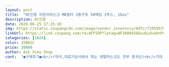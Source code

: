 ```yaml
---
layout: post 
title:  "KC인증 어린이마스크 MB필터 3중구조 50매입 1박스, 1box" 
description: KC인증  ..
date: 2020-06-25 17:25:16 
img: https://static.coupangcdn.com/image/vendor_inventory/0dfc/f2959579c4bb0da99f0ef65e0f0b9907638cd5a9e2b1bbbee3fc4f51c973.jpg 
linkUrl: https://link.coupang.com/re/AFFSDP?lptag=AF3600438&subid=ahnPublicAsk&pageKey=1605834807&itemId=2742674469&vendorItemId=70843459200&traceid=V0-113-741ad678d6c0c671 
categories: [1024] 
color: 35B62C 
price: 20800 
author: Ask View Shop 
cont:  "●구매후기●<br/>(약국,의료기상사에서 파는 덴탈마스크도 전부 중국산)<br/>기대 이상입니다<br/>끈이 잘 떨어지지 않고 귀가 아프지 않는 끈이라 마음에 드네요<br/>냄새없고 좋네요6세 넉넉히 맞아요<br/>대형, 소형 마스크들 중에서<br/>맘에들어서, 재구매해야지 했더니 그새 1200원 더 올랐네용... <br/>ㅎ<br/>믿을만한, 지인약국에서 구매했었던,<br/>소형은 암만 뒤져도 국산을 못 찾겠어요ㅠㅠ<br/>솔직히.<br/>.<br/>  중국산이라 별기대안했었는데요... <br/><br/>스스로 착용을 잘하네요^^<br/>아이가  캐릭터 마스크 희망해서 구매했는데<br/>아이가 한번 잠깐이라도 벗어놓으면<br/>아이들이 그림도 좋아하고 두툼해요<br/>앞뒤 구분을 못하고... <br/> 저도 앞이 어딘지 긴가민가... <br/><br/>약국에서 간신히 구한, 그럭저럭 괜찮은 것 같았던 흰색마스크는<br/>약국에서 팔고 있길래 믿고 구매했어요<br/>이 마스크는 동물그림이라, 아이가 좋아하기도 하고<br/>이게 젤 나은듯합니다<br/>지난달에 다른 사이트에서 구매했었던<br/>후기가 나쁘지 않던 중국산 소형마스크는... <br/> 반품.<br/><br/>" 
---
```

